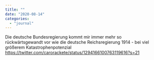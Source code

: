 ```yaml
---
title: ""
date: "2020-08-14"
categories: 
  - "journal"
---
```


Die deutsche Bundesregierung kommt mir immer mehr so rückwärtsgewandt vor wie die deutsche Reichsregierung 1914 - bei viel größerem Katastrophenpotenzial https://twitter.com/carorackete/status/1294166100763119616?s=21
